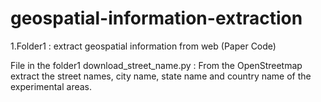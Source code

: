 # geospatial-information-extraction


1.Folder1 : extract geospatial information from web (Paper Code)
  
File in the folder1
download_street_name.py : From the OpenStreetmap extract the street names, city name, state name and country name of the experimental areas.

